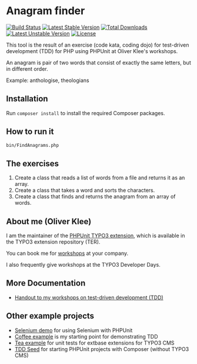 # Anagram finder

[![Build Status](https://github.com/oliverklee/anagram-finder/workflows/CI/badge.svg?branch=main)](https://github.com/oliverklee/anagram-finder/actions)
[![Latest Stable Version](https://poser.pugx.org/oliverklee/anagram-finder/v/stable.svg)](https://packagist.org/packages/oliverklee/anagram-finder)
[![Total Downloads](https://poser.pugx.org/oliverklee/anagram-finder/downloads.svg)](https://packagist.org/packages/oliverklee/anagram-finder)
[![Latest Unstable Version](https://poser.pugx.org/oliverklee/anagram-finder/v/unstable.svg)](https://packagist.org/packages/oliverklee/anagram-finder)
[![License](https://poser.pugx.org/oliverklee/anagram-finder/license.svg)](https://packagist.org/packages/oliverklee/anagram-finder)

This tool is the result of an exercise (code kata, coding dojo) for test-driven
development (TDD) for PHP using PHPUnit at Oliver Klee's workshops.

An anagram is pair of two words that consist of exactly the same letters, but
in different order.

Example: anthologise, theologians

## Installation

Run `composer install` to install the required Composer packages.

## How to run it

```bash
bin/FindAnagrams.php
```

## The exercises

1. Create a class that reads a list of words from a file and returns it as an array.
2. Create a class that takes a word and sorts the characters.
3. Create a class that finds and returns the anagram from an array of words.

## About me (Oliver Klee)

I am the maintainer of the
[PHPUnit TYPO3 extension](http://typo3.org/extensions/repository/view/phpunit),
which is available in the TYPO3 extension repository (TER).

You can book me for
[workshops](https://www.oliverklee.de/workshops/workshops.html)
at your company.

I also frequently give workshops at the TYPO3 Developer Days.

## More Documentation

* [Handout to my workshops on test-driven development (TDD)](https://github.com/oliverklee/tdd-reader)

## Other example projects

* [Selenium demo](https://github.com/oliverklee/selenium-demo)
  for using Selenium with PHPUnit
* [Coffee example](https://github.com/oliverklee/coffee)
  is my starting point for demonstrating TDD
* [Tea example](https://github.com/oliverklee/ext_tea)
  for unit tests for extbase extensions for TYPO3 CMS
* [TDD Seed](https://github.com/oliverklee/tdd-seed)
  for starting PHPUnit projects with Composer (without TYPO3 CMS)

